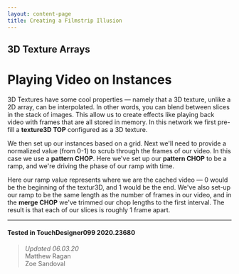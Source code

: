 ```yaml
---
layout: content-page
title: Creating a Filmstrip Illusion
---
```

## 3D Texture Arrays
# Playing Video on Instances

3D Textures have some cool properties — namely that a 3D texture, unlike a 2D array, can be interpolated. In other words, you can blend between slices in the stack of images. This allow us to create effects like playing back video with frames that are all stored in memory. In this network we first pre-fill a <b>texture3D TOP</b> configured as a 3D texture.

We then set up our instances based on a grid. Next we'll need to provide a normalized value (from 0-1) to scrub through the frames of our video. In this case we use a <b>pattern CHOP</b>. Here we've set up our <b>pattern CHOP</b> to be a ramp, and we're driving the phase of our ramp with time. 

Here our ramp value represents where we are the cached video — 0 would be the beginning of the textur3D, and 1 would be the end. We've also set-up our ramp to be the same length as the number of frames in our video, and in the <b>merge CHOP</b> we've trimmed our chop lengths to the first interval. The result is that each of our slices is roughly 1 frame apart.

---

#### Tested in TouchDesigner099 2020.23680 
>*Updated 06.03.20*  
Matthew Ragan  
Zoe Sandoval  
